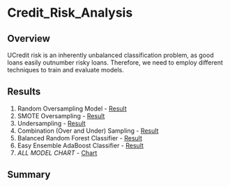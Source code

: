 # Credit_Risk_Analysis

## Overview
UCredit risk is an inherently unbalanced classification problem, as good loans easily outnumber risky loans. Therefore, we need to employ different techniques to train and evaluate models. 

## Results
1. Random Oversampling Model - [Result](https://github.com/jamesmoonusa/Credit_Risk_Analysis/blob/main/Random%20Oversampling.PNG)
2. SMOTE Oversampling - [Result](https://github.com/jamesmoonusa/Credit_Risk_Analysis/blob/main/SMOTE%20oversampling.PNG)
3. Undersampling - [Result](https://github.com/jamesmoonusa/Credit_Risk_Analysis/blob/main/Undersampling.PNG)
4. Combination (Over and Under) Sampling - [Result](https://github.com/jamesmoonusa/Credit_Risk_Analysis/blob/main/Combinationsampling.PNG)
5. Balanced Random Forest Classifier - [Result](https://github.com/jamesmoonusa/Credit_Risk_Analysis/blob/main/Balanced%20Random%20Forest.PNG)
6. Easy Ensemble AdaBoost Classifier - [Result](https://github.com/jamesmoonusa/Credit_Risk_Analysis/blob/main/Easy%20Ensemble.PNG)
7. *ALL MODEL CHART* - [Chart](https://github.com/jamesmoonusa/Credit_Risk_Analysis/blob/main/Total%20chart.PNG)

## Summary
